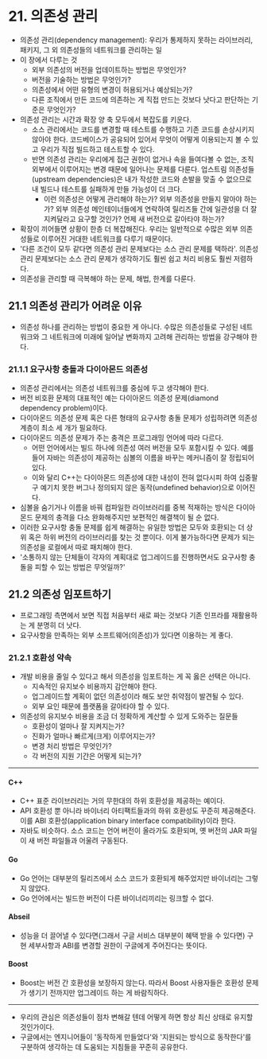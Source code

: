 # 21. 의존성 관리

- 의존성 관리(dependency management): 우리가 통제하지 못하는 라이브러리, 패키지, 그 외 의존성들의 네트워크를 관리하는 일
- 이 장에서 다루는 것
  - 외부 의존성의 버전을 업데이트하는 방법은 무엇인가?
  - 버전을 기술하는 방법은 무엇인가?
  - 의존성에서 어떤 유형의 변경이 허용되거나 예상되는가?
  - 다른 조직에서 만든 코드에 의존하는 게 직접 만드는 것보다 낫다고 판단하는 기준은 무엇인가?
- 의존성 관리는 시간과 확장 양 축 모두에서 복잡도를 키운다.
  - 소스 관리에서는 코드를 변경할 때 테스트를 수행하고 기존 코드를 손상시키지 않아야 한다. 코드베이스가 공유되어 있어서 무엇이 어떻게 이용되는지 볼 수 있고 우리가 직접 빌드하고 테스트할 수 있다.
  - 반면 의존성 관리는 우리에게 접근 권한이 없거나 속을 들여다볼 수 없는, 조직 외부에서 이루어지는 변경 때문에 일어나는 문제를 다룬다. 업스트림 의존성들(upstream dependencies)은 내가 작성한 코드와 손발을 맞출 수 없으므로 내 빌드나 테스트를 실패하게 만들 가능성이 더 크다.
    - 이런 의존성은 어떻게 관리해야 하는가? 외부 의존성을 만들지 말아야 하는가? 외부 의존성 메인테이너들에게 연락하여 릴리즈들 간에 일관성을 더 잘 지켜달라고 요구할 것인가? 언제 새 버전으로 갈아타야 하는가?
- 확장이 끼어들면 상황이 한층 더 복잡해진다. 우리는 일반적으로 수많은 외부 의존성들로 이루어진 거대한 네트워크를 다루기 때문이다.
- '다른 조건이 모두 같다면 의존성 관리 문제보다는 소스 관리 문제를 택하라'. 의존성 관리 문제보다는 소스 관리 문제가 생각하기도 훨씬 쉽고 처리 비용도 훨씬 저렴하다.
- 의존성을 관리할 때 극복해야 하는 문제, 해법, 한계를 다룬다.

## 21.1 의존성 관리가 어려운 이유

- 의존성 하나를 관리하는 방법이 중요한 게 아니다. 수많은 의존성들로 구성된 네트워크와 그 네트워크에 미래에 일어날 변화까지 고려해 관리하는 방법을 강구해야 한다.

### 21.1.1 요구사항 충돌과 다이아몬드 의존성

- 의존성 관리에서는 의존성 네트워크를 중심에 두고 생각해야 한다.
- 버전 비호환 문제의 대표적인 예는 다이아몬드 의존성 문제(diamond dependency problem)이다.
- 다이아몬드 의존성 문제 혹은 다른 형태의 요구사항 충돌 문제가 성립하려면 의존성 계층이 최소 세 개가 필요하다.
- 다이아몬드 의존성 문제가 주는 충격은 프로그래밍 언어에 따라 다르다.
  - 어떤 언어에서는 빌드 하나에 의존성 여러 버전을 모두 포함시킬 수 있다. 예를 들어 자바는 의존성이 제공하는 심볼의 이름을 바꾸는 메커니즘이 잘 정립되어 있다.
  - 이와 달리 C++는 다이아몬드 의존성에 대한 내성이 전혀 없다시피 하여 십중팔구 예기치 못한 버그나 정의되지 않은 동작(undefined behavior)으로 이어진다.
- 심볼을 숨기거나 이름을 바꿔 컴파일한 라이브러리를 중복 적재하는 방식은 다이아몬드 문제의 충격을 다소 완화해주지만 보편적인 해결책이 될 순 없다.
- 이러한 요구사항 충돌 문제를 쉽게 해결하는 유일한 방법은 모두와 호환되는 더 상위 혹은 하위 버전의 라이브러리를 찾는 것 뿐이다. 이게 불가능하다면 문제가 되는 의존성을 로컬에서 따로 패치해야 한다.
- '소통하지 않는 단체들이 각자의 계획대로 업그레이드를 진행하면서도 요구사항 충돌을 피할 수 있는 방법은 무엇일까?'

## 21.2 의존성 임포트하기

- 프로그래밍 측면에서 보면 직접 처음부터 새로 짜는 것보다 기존 인프라를 재활용하는 게 분명히 더 낫다.
- 요구사항을 만족하는 외부 소프트웨어(의존성)가 있다면 이용하는 게 좋다.

### 21.2.1 호환성 약속

- 개발 비용을 줄일 수 있다고 해서 의존성을 임포트하는 게 꼭 옳은 선택은 아니다. 
  - 지속적인 유지보수 비용까지 감안해야 한다. 
  - 업그레이드할 계획이 없던 의존성이라 해도 보안 취약점이 발견될 수 있다.
  - 외부 요인 때문에 플랫폼을 갈아타야 할 수 있다.
- 의존성의 유지보수 비용을 조금 더 정확하게 계산할 수 있게 도와주는 질문들
  - 호환성이 얼마나 잘 지켜지는가?
  - 진화가 얼마나 빠르게(크게) 이루어지는가?
  - 변경 처리 방법은 무엇인가?
  - 각 버전의 지원 기간은 어떻게 되는가?

---

#### C++

- C++ 표준 라이브러리는 거의 무한대의 하위 호환성을 제공하는 예이다.
- API 호환성 뿐 아니라 바이너리 아티팩트들과의 하위 호환성도 꾸준히 제공해준다. 이를 ABI 호환성(application binary interface compatibility)이라 한다.
- 자바도 비슷하다. 소스 코드는 언어 버전이 올라가도 호환되며, 옛 버전의 JAR 파일이 새 버전 파일들과 어울려 구동된다.

#### Go

- Go 언어는 대부분의 릴리즈에서 소스 코드가 호환되게 해주었지만 바이너리는 그렇지 않았다.
- Go 언어에서는 빌드한 버전이 다른 바이너리끼리는 링크할 수 없다.

#### Abseil

- 성능을 더 끌어낼 수 있다면(그래서 구글 서비스 대부분이 혜택 받을 수 있다면) 구현 세부사항과 ABI를 변경할 권한이 구글에게 주어진다는 뜻이다.

#### Boost

- Boost는 버전 간 호환성을 보장하지 않는다. 따라서 Boost 사용자들은 호환성 문제가 생기기 전까지만 업그레이드 하는 게 바람직하다.

---

- 우리의 관심은 의존성들이 점차 변해갈 텐데 어떻게 하면 항상 최신 상태로 유지할 것인가이다.
- 구글에서는 엔지니어들이 '동작하게 만들었다'와 '지원되는 방식으로 동작한다'를 구분하여 생각하는 데 도움되는 지침들을 꾸준히 공유한다.
